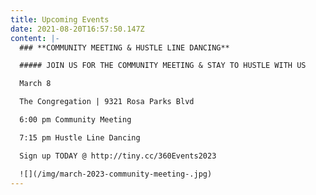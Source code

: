 ```yaml
---
title: Upcoming Events
date: 2021-08-20T16:57:50.147Z
content: |-
  ### **COMMUNITY MEETING & HUSTLE LINE DANCING**

  ##### J﻿OIN US FOR THE COMMUNITY MEETING & STAY TO HUSTLE WITH US

  March 8

  T﻿he Congregation | 9321 Rosa Parks Blvd

  6﻿:00 pm Community Meeting

  7﻿:15 pm Hustle Line Dancing

  Sign up TODAY @ http://tiny.cc/360Events2023

  ![](/img/march-2023-community-meeting-.jpg)
---
```

